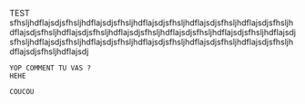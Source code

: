 TEST
sfhsljhdflajsdjsfhsljhdflajsdjsfhsljhdflajsdjsfhsljhdflajsdjsfhsljhdflajsdjsfhsljhdflajsdjsfhsljhdflajsdjsfhsljhdflajsdjsfhsljhdflajsdjsfhsljhdflajsdjsfhsljhdflajsdjsfhsljhdflajsdjsfhsljhdflajsdjsfhsljhdflajsdjsfhsljhdflajsdjsfhsljhdflajsdjsfhsljhdflajsdjsfhsljhdflajsdj
```
YOP COMMENT TU VAS ?
HEHE
```

`COUCOU`
